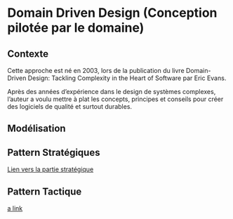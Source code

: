 # Domain Driven Design (Conception pilotée par le domaine)

## Contexte

Cette approche est né en 2003, lors de la publication du livre Domain-Driven Design: Tackling Complexity in the Heart of Software par Eric Evans.

Après des années d’expérience dans le design de systèmes complexes, l’auteur a voulu mettre à plat les concepts, principes et conseils pour créer des logiciels de qualité et surtout durables.


## Modélisation

## Pattern Stratégiques

[Lien vers la partie stratégique](resources/strategic.md)


## Pattern Tactique

[a link](https://github.com/tanguybernard/my-awsome-ddd/main/README.md)

